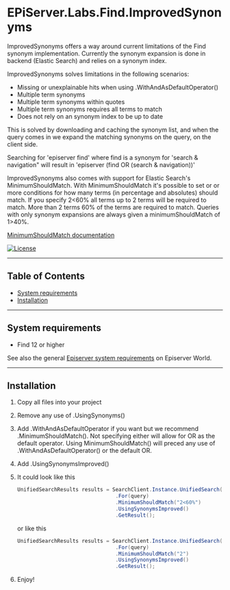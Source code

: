 # EPiServer.Labs.Find.ImprovedSynonyms

ImprovedSynonyms offers a way around current limitations of the Find synonym implementation.
Currently the synonym expansion is done in backend (Elastic Search) and relies on a synonym index.

ImprovedSynonyms solves limitations in the following scenarios:
* Missing or unexplainable hits when using .WithAndAsDefaultOperator()
* Multiple term synonyms
* Multiple term synonyms within quotes
* Multiple term synonyms requires all terms to match
* Does not rely on an synonym index to be up to date

This is solved by downloading and caching the synonym list, and when the query comes in
we expand the matching synonyms on the query, on the client side.

Searching for 'episerver find' where find is a synonym for 'search & navigation"
will result in 'episerver (find OR (search & navigation))'

ImprovedSynonyms also comes with support for Elastic Search's MinimumShouldMatch. 
With MinimumShouldMatch it's possible to set or or more conditions for how many terms (in percentage and absolutes) should match.
If you specify 2<60% all terms up to 2 terms will be required to match. More than 2 terms 60% of the terms are required to match.
Queries with only synonym expansions are always given a minimumShouldMatch of 1>40%.

[MinimumShouldMatch documentation](https://www.elastic.co/guide/en/elasticsearch/reference/current/query-dsl-minimum-should-match.html)

[![License](http://img.shields.io/:license-apache-blue.svg?style=flat-square)](http://www.apache.org/licenses/LICENSE-2.0.html)

---

## Table of Contents

- [System requirements](#system-requirements)
- [Installation](#installation)

---

## System requirements

* Find 12 or higher

See also the general [Episerver system requirements](https://world.episerver.com/documentation/system-requirements/) on Episerver World.

---

## Installation

1. Copy all files into your project

2. Remove any use of .UsingSynonyms()

2. Add .WithAndAsDefaultOperator if you want but we recommend .MinimumShouldMatch(). Not specifying either will allow for OR as the default operator.
   Using MinimumShouldMatch() will preced any use of .WithAndAsDefaultOperator() or the default OR.

3. Add .UsingSynonymsImproved()

4. It could look like this

    ```csharp
    UnifiedSearchResults results = SearchClient.Instance.UnifiedSearch(Language.English)
                                    .For(query)             
                                    .MinimumShouldMatch("2<60%")
                                    .UsingSynonymsImproved()                                         
                                    .GetResult();
    ```
    or like this
    ```csharp
    UnifiedSearchResults results = SearchClient.Instance.UnifiedSearch(Language.English)
                                    .For(query)             
                                    .MinimumShouldMatch("2")
                                    .UsingSynonymsImproved()                                         
                                    .GetResult();
    ```
4. Enjoy!

